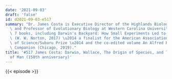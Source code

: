 ```yaml
---
date: '2021-09-03'
draft: 'false'
id: d2021-09-03-e517
summary: "Dr. James Costa is Executive Director of the Highlands Biological Station\
  \ and Professor of Evolutionary Biology at Western Carolina University. He has authored\
  \ 7 books, including Darwin's Backyard: How Small Experiments Led to a Big Theory\
  \ (W. W. Norton, 2017) \u2014 a finalist for the American Association for the Advancement\
  \ of Science/Subaru Prize \u2014 and the co-edited volume An Alfred Russel Wallace\
  \ Companion (Chicago, 2019)."
title: '#517 James Costa: Darwin, Wallace, The Origin of Species, and The Descent
  of Man (150th anniversary)'
---
```

{{< episode >}}
